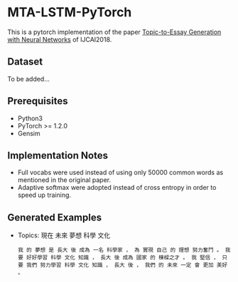 # MTA-LSTM-PyTorch

This is a pytorch implementation of the paper [Topic-to-Essay Generation with Neural Networks](http://ir.hit.edu.cn/~xcfeng/xiaocheng%20Feng's%20Homepage_files/final-topic-essay-generation.pdf) of IJCAI2018.

## Dataset

To be added...

## Prerequisites

- Python3
- PyTorch >= 1.2.0
- Gensim

## Implementation Notes

- Full vocabs were used instead of using only 50000 common words as mentioned in the original paper.
- Adaptive softmax were adopted instead of cross entropy in order to speed up training.

## Generated Examples

- Topics: 現在 未來 夢想 科學 文化
    ```
    我 的 夢想 是 長大 後 成為 一名 科學家 ， 為 實現 自己 的 理想 努力奮鬥 。 我 要 好好學習 科學 文化 知識 ， 長大 後 成為 國家 的 棟樑之才 。 我 堅信 ， 只要 我們 努力學習 科學 文化 知識 ， 長大 後 ， 我們 的 未來 一定 會 更加 美好 。
    ```

